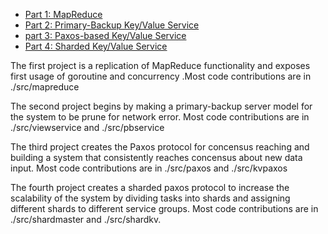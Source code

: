 * [Part 1: MapReduce](instructions/Assignment1.md)
* [Part 2: Primary-Backup Key/Value Service](instructions/Assignment2.md)
* [part 3: Paxos-based Key/Value Service](instructions/Assignment3.md)
* [Part 4: Sharded Key/Value Service](instructions/Assignment4.md)



The first project is a replication of MapReduce functionality and exposes first usage of goroutine and concurrency .Most code contributions are in ./src/mapreduce


The second project begins by making a primary-backup server model for the system to be prune for network error. Most code contributions are in ./src/viewservice and ./src/pbservice


The third project creates the Paxos protocol for concensus reaching and building a system that consistently reaches concensus about new data input. Most code contributions are in ./src/paxos and ./src/kvpaxos

The fourth project creates a sharded paxos protocol to increase the scalability of the system by dividing tasks into shards and assigning different shards to different service groups. Most code contributions are in ./src/shardmaster and ./src/shardkv.
